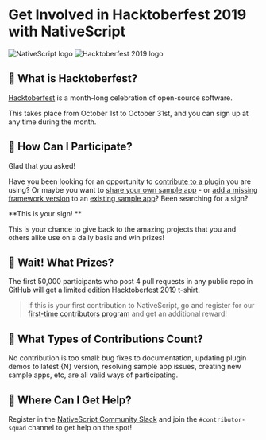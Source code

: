 # Get Involved in Hacktoberfest 2019 with NativeScript

![NativeScript logo](https://upload.wikimedia.org/wikipedia/commons/thumb/4/4f/NativeScript_logo.png/220px-NativeScript_logo.png) ![Hacktoberfest 2019 logo](https://hacktoberfest.digitalocean.com/assets/logo-hf19-header-8245176fe235ab5d942c7580778a914110fa06a23c3d55bf40e2d061809d8785.svg)  

## 🍻 What is Hacktoberfest?
[Hacktoberfest](https://hacktoberfest.digitalocean.com/) is a month-long celebration of open-source software.

This takes place from October 1st to October 31st, and you can sign up at any time during the month. 

## 🎯 How Can I Participate?

Glad that you asked!

Have you been looking for an opportunity to [contribute to a plugin](https://market.nativescript.org/) you are using? Or maybe you want to [share your own sample app](https://github.com/NativeScript/code-samples/blob/master/CONTRIBUTING.md) - or [add a missing framework version](https://github.com/NativeScript/code-samples/issues) to an [existing sample app](https://market.nativescript.org/?tab=samples&framework=all_frameworks&category=all_samples)? Been searching for a sign? 

**This is your sign! **

This is your chance to give back to the amazing projects that you and others alike use on a daily basis and win prizes!

## 🎁 Wait! What Prizes?

The first 50,000 participants who post 4 pull requests in any public repo in GitHub will get a limited edition Hacktoberfest 2019 t-shirt.

> If this is your first contribution to NativeScript, go and register for our [first-time contributors program](https://www.nativescript.org/blog/nativescript-first-time-contribution-contest-continued-and-extended) and get an additional reward!

## 🌟 What Types of Contributions Count?

No contribution is too small: bug fixes to documentation, updating plugin demos to latest {N} version, resolving sample app issues, creating new sample apps, etc, are all valid ways of participating.

## 🚀 Where Can I Get Help?

Register in the [NativeScript Community Slack](https://www.nativescript.org/slack-invitation-form) and join the `#contributor-squad` channel to get help on the spot!